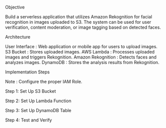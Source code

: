Objective

Build a serverless application that utilizes Amazon Rekognition for facial recognition in images uploaded to S3. The system can be used for user verification, content moderation, or image tagging based on detected faces.


Architecture

User Interface : Web application or mobile app for users to upload images.
S3 Bucket : Stores uploaded images.
AWS Lambda : Processes uploaded images and triggers Rekognition.
Amazon Rekognition : Detects faces and analyzes images.
DynamoDB : Stores the analysis results from Rekognition.


Implementation Steps

Note : Configure the proper IAM Role.

Step 1: Set Up S3 Bucket

Step 2: Set Up Lambda Function

Step 3: Set Up DynamoDB Table

Step 4: Test and Verify
